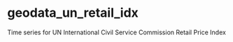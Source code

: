 # geodata_un_retail_idx
Time series for UN International Civil Service Commission Retail Price Index
